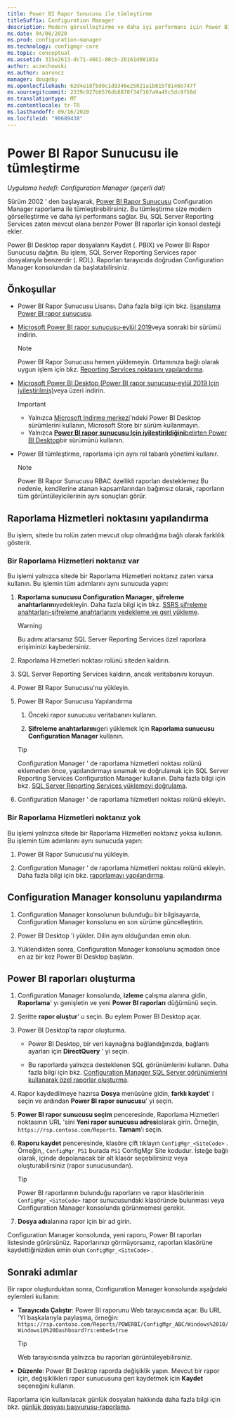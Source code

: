 ```yaml
---
title: Power BI Rapor Sunucusu ile tümleştirme
titleSuffix: Configuration Manager
description: Modern görselleştirme ve daha iyi performans için Power BI Rapor Sunucusu Configuration Manager raporlama ile tümleştirin.
ms.date: 04/08/2020
ms.prod: configuration-manager
ms.technology: configmgr-core
ms.topic: conceptual
ms.assetid: 315e2613-dc71-46b1-80cb-26161d08103a
author: aczechowski
ms.author: aaroncz
manager: dougeby
ms.openlocfilehash: 62d4e18fbd0c1d9346e25021a1b015f8146b747f
ms.sourcegitcommit: 2339c927b6576db8878f34f167a9a45c5dc9f58d
ms.translationtype: MT
ms.contentlocale: tr-TR
ms.lasthandoff: 09/16/2020
ms.locfileid: "90689438"
---
```

# <a name="integrate-with-power-bi-report-server"></a>Power BI Rapor Sunucusu ile tümleştirme

*Uygulama hedefi: Configuration Manager (geçerli dal)*

<!--3721603-->

Sürüm 2002 ' den başlayarak, [Power BI Rapor Sunucusu](/power-bi/report-server/get-started) Configuration Manager raporlama ile tümleştirebilirsiniz. Bu tümleştirme size modern görselleştirme ve daha iyi performans sağlar. Bu, SQL Server Reporting Services zaten mevcut olana benzer Power BI raporlar için konsol desteği ekler.

Power BI Desktop rapor dosyalarını Kaydet (. PBIX) ve Power BI Rapor Sunucusu dağıtın. Bu işlem, SQL Server Reporting Services rapor dosyalarıyla benzerdir (. RDL). Raporları tarayıcıda doğrudan Configuration Manager konsolundan da başlatabilirsiniz.

## <a name="prerequisites"></a>Önkoşullar

- Power BI Rapor Sunucusu Lisansı. Daha fazla bilgi için bkz. [lisanslama Power BI rapor sunucusu](/power-bi/report-server/get-started#licensing-power-bi-report-server).

- [Microsoft Power BI rapor sunucusu-eylül 2019](https://www.microsoft.com/download/details.aspx?id=57270)veya sonraki bir sürümü indirin.

    > [!NOTE]
    > Power BI Rapor Sunucusu hemen yüklemeyin. Ortamınıza bağlı olarak uygun işlem için bkz. [Reporting Services noktasını yapılandırma](#configure-the-reporting-services-point).

- [Microsoft Power BI Desktop (Power BI rapor sunucusu-eylül 2019 Için iyileştirilmiş)](https://www.microsoft.com/download/details.aspx?id=57271)veya üzeri indirin.

    > [!IMPORTANT]
    > - Yalnızca [Microsoft Indirme merkezi](https://www.microsoft.com/download/)'ndeki Power BI Desktop sürümlerini kullanın, Microsoft Store bir sürüm kullanmayın.
    > - Yalnızca [ **Power BI rapor sunucusu Için iyileştirildiğini**belirten Power BI Desktop](/power-bi/report-server/install-powerbi-desktop)bir sürümünü kullanın.

- Power BI tümleştirme, raporlama için aynı rol tabanlı yönetimi kullanır.
    > [!NOTE]
    > Power BI Rapor Sunucusu RBAC özellikli raporları desteklemez Bu nedenle, kendilerine atanan kapsamlarından bağımsız olarak, raporların tüm görüntüleyicilerinin aynı sonuçları görür.

## <a name="configure-the-reporting-services-point"></a>Raporlama Hizmetleri noktasını yapılandırma

Bu işlem, sitede bu rolün zaten mevcut olup olmadığına bağlı olarak farklılık gösterir.

### <a name="you-have-a-reporting-services-point"></a>Bir Raporlama Hizmetleri noktanız var

Bu işlemi yalnızca sitede bir Raporlama Hizmetleri noktanız zaten varsa kullanın. Bu işlemin tüm adımlarını aynı sunucuda yapın:

1. **Raporlama sunucusu Configuration Manager**, **şifreleme anahtarlarını**yedekleyin. Daha fazla bilgi için bkz. [SSRS şifreleme anahtarları-şifreleme anahtarlarını yedekleme ve geri yükleme](/sql/reporting-services/install-windows/ssrs-encryption-keys-back-up-and-restore-encryption-keys).

    > [!WARNING]
    > Bu adımı atlarsanız SQL Server Reporting Services özel raporlara erişiminizi kaybedersiniz.

1. Raporlama Hizmetleri noktası rolünü siteden kaldırın.

1. SQL Server Reporting Services kaldırın, ancak veritabanını koruyun.

1. Power BI Rapor Sunucusu'nu yükleyin.

1. Power BI Rapor Sunucusu Yapılandırma

    1. Önceki rapor sunucusu veritabanını kullanın.

    1. **Şifreleme anahtarlarını**geri yüklemek Için **Raporlama sunucusu Configuration Manager** kullanın.

    > [!TIP]
    > Configuration Manager ' de raporlama hizmetleri noktası rolünü eklemeden önce, yapılandırmayı sınamak ve doğrulamak için SQL Server Reporting Services Configuration Manager kullanın. Daha fazla bilgi için bkz. [SQL Server Reporting Services yüklemeyi doğrulama](configuring-reporting.md#verify-sql-server-reporting-services-installation).<!-- MEMDocs #713 -->

1. Configuration Manager ' de raporlama hizmetleri noktası rolünü ekleyin.

### <a name="you-dont-have-a-reporting-services-point"></a>Bir Raporlama Hizmetleri noktanız yok

Bu işlemi yalnızca sitede bir Raporlama Hizmetleri noktanız yoksa kullanın. Bu işlemin tüm adımlarını aynı sunucuda yapın:

1. Power BI Rapor Sunucusu'nu yükleyin.

2. Configuration Manager ' de raporlama hizmetleri noktası rolünü ekleyin. Daha fazla bilgi için bkz. [raporlamayı yapılandırma](configuring-reporting.md).

## <a name="configure-the-configuration-manager-console"></a>Configuration Manager konsolunu yapılandırma

1. Configuration Manager konsolunun bulunduğu bir bilgisayarda, Configuration Manager konsolunu en son sürüme güncelleştirin.

1. Power BI Desktop 'i yükler. Dilin aynı olduğundan emin olun.

1. Yüklendikten sonra, Configuration Manager konsolunu açmadan önce en az bir kez Power BI Desktop başlatın.

## <a name="create-power-bi-reports"></a>Power BI raporları oluşturma

1. Configuration Manager konsolunda, **izleme** çalışma alanına gidin, **Raporlama**' yı genişletin ve yeni **Power BI raporları** düğümünü seçin.

1. Şeritte **rapor oluştur**' u seçin. Bu eylem Power BI Desktop açar.

1. Power BI Desktop’ta rapor oluşturma.

    - Power BI Desktop, bir veri kaynağına bağlandığınızda, bağlantı ayarları için **DirectQuery** ' yi seçin.

    - Bu raporlarda yalnızca desteklenen SQL görünümlerini kullanın. Daha fazla bilgi için bkz. [Configuration Manager SQL Server görünümlerini kullanarak özel raporlar oluşturma](../../../develop/core/understand/sqlviews/create-custom-reports-using-sql-server-views.md).

1. Rapor kaydedilmeye hazırsa **Dosya** menüsüne gidin, **farklı kaydet**' i seçin ve ardından **Power BI rapor sunucusu**' yi seçin.

1. **Power BI rapor sunucusu seçim** penceresinde, Raporlama Hizmetleri noktasının URL 'sini **Yeni rapor sunucusu adresi**olarak girin. Örneğin, `https://rsp.contoso.com/Reports`. **Tamam**’ı seçin.

1. **Raporu kaydet** penceresinde, klasöre çift tıklayın `ConfigMgr_<SiteCode>` . Örneğin,, `ConfigMgr_PS1` burada `PS1` ConfigMgr Site kodudur. İsteğe bağlı olarak, içinde depolanacak bir alt klasör seçebilirsiniz veya oluşturabilirsiniz (rapor sunucusundan).
    > [!TIP]
    > Power BI raporlarının bulunduğu raporların ve rapor klasörlerinin `ConfigMgr_<SiteCode>` rapor sunucusundaki klasöründe bulunması veya Configuration Manager konsolunda görünmemesi gerekir.

1. **Dosya adı**alanına rapor için bir ad girin.

Configuration Manager konsolunda, yeni raporu, Power BI raporları listesinde görürsünüz. Raporlarınızı görmüyorsanız, raporları klasörüne kaydettiğinizden emin olun `ConfigMgr_<SiteCode>` .

## <a name="next-steps"></a>Sonraki adımlar

Bir rapor oluşturduktan sonra, Configuration Manager konsolunda aşağıdaki eylemleri kullanın:

- **Tarayıcıda Çalıştır**: Power BI raporunu Web tarayıcısında açar. Bu URL 'YI başkalarıyla paylaşma, örneğin: `https://rsp.contoso.com/Reports/POWERBI/ConfigMgr_ABC/Windows%2010/Windows10%20Dashboard?rs:embed=true`

    > [!TIP]
    > Web tarayıcısında yalnızca bu raporları görüntüleyebilirsiniz.

- **Düzenle**: Power BI Desktop raporda değişiklik yapın. Mevcut bir rapor için, değişiklikleri rapor sunucusuna geri kaydetmek için **Kaydet** seçeneğini kullanın.

Raporlama için kullanılacak günlük dosyaları hakkında daha fazla bilgi için bkz. [günlük dosyası başvurusu-raporlama](../../plan-design/hierarchy/log-files.md#BKMK_ReportLog).
